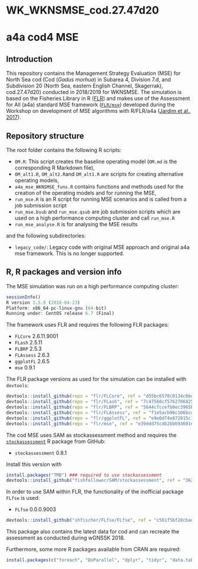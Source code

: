 WK\_WKNSMSE\_cod.27.47d20
================

a4a cod4 MSE
============

Introduction
------------

This repository contains the Management Strategy Evaluation (MSE) for North Sea cod (Cod (*Gadus morhua*) in Subarea 4, Division 7.d, and Subdivision 20 (North Sea, eastern English Channel, Skagerrak), cod.27.47d20) conducted in 2018/2019 for WKNSMSE. The simulation is based on the Fisheries Library in R ([FLR](http://www.flr-project.org/)) and makes use of the Assessment for All (a4a) standard MSE framework ([`FLR/mse`](github.com/FLR/mse)) developed during the Workshop on development of MSE algorithms with R/FLR/a4a ([Jardim et al., 2017](https://ec.europa.eu/jrc/en/publication/assessment-all-initiativea4a-workshop-development-mse-algorithms-rflra4a)).

Repository structure
--------------------

The root folder contains the following R scripts:

-   `OM.R`: This script creates the baseline operating model (`OM.md` is the corresponding R Markdown file),
-   `OM_alt1.R`, `OM_alt2.R`and `OM_alt1.R` are scripts for creating alternative operating models,
-   `a4a_mse_WKNSMSE_funs.R` contains functions and methods used for the creation of the operating models and for running the MSE,
-   `run_mse.R` is an R script for running MSE scenarios and is called from a job submission script
-   `run_mse.bsub` and `run_mse.qsub` are job submission scripts which are used on a high performance computing cluster and call `run_mse.R`
-   `run_mse_analyse.R` is for analysing the MSE results

and the following subdirectories:

-   `legacy_code/`: Legacy code with original MSE approach and original a4a mse framework. This is no longer supported.

R, R packages and version info
------------------------------

The MSE simulation was run on a high performance computing cluster:

``` r
sessionInfo()
R version 3.5.0 (2018-04-23)
Platform: x86_64-pc-linux-gnu (64-bit)
Running under: CentOS release 6.7 (Final)
```

The framework uses FLR and requires the following FLR packages:

-   `FLCore` 2.6.11.9001
-   `FLash` 2.5.11
-   `FLBRP` 2.5.3
-   `FLAssess` 2.6.3
-   `ggplotFL` 2.6.5
-   `mse` 0.9.1

The FLR package versions as used for the simulation can be installed with `devtools`:

``` r
devtools::install_github(repo = "flr/FLCore", ref = "d55bc6570c0134c6bea6c3fc44be20378691e042")
devtools::install_github(repo = "flr/FLash", ref = "7c47560cf57627068259404bb553f2b644682726")
devtools::install_github(repo = "flr/FLBRP", ref = "5644cfccefb0ec3965b1d028090bbf75b1e59da2")
devtools::install_github(repo = "flr/FLAssess", ref = "f1e5acb98c106bcdfdc81034f1583f76bb485514")
devtools::install_github(repo = "flr/ggplotFL", ref = "e9e0d74e872815c1df3f172522da35ade5c70638")
devtools::install_github(repo = "flr/mse", ref = "e39ddd75cdb2bb693601e31428404d48ea810308")
```

The cod MSE uses SAM as stockassessment method and requires the [`stockassessment`](https://github.com/fishfollower/SAM/) R package from GitHub:

-   `stockassessment` 0.8.1

Install this version with

``` r
install.packages("TMB") ### required to use stockassessment
devtools::install_github("fishfollower/SAM/stockassessment", ref = "362d4b661742ed418ce1af890ced05b374f6d6ed")
```

In order to use SAM within FLR, the functionality of the inofficial package `FLfse` is used:

-   `FLfse` 0.0.0.9003

``` r
devtools::install_github("shfischer/FLfse/FLfse", ref = "c561f5bf28cbad0f711ef53a49bde7e9868dc257")
```

This package also contains the latest data for cod and can recreate the assessment as conducted during wGNSSK 2018.

Furthermore, some more R packages available from CRAN are required:

``` r
install.packages(c("foreach", "DoParallel", "dplyr", "tidyr", "data.table")) 
```
